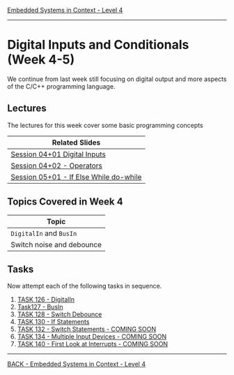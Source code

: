 [Embedded Systems in Context - Level 4](README.md)

---

# Digital Inputs and Conditionals (Week 4-5)
We continue from last week still focusing on digital output and more aspects of the C/C++ programming language.

## Lectures
The lectures for this week cover some basic programming concepts

| Related Slides |
| --- |
| [Session 04+01 Digital Inputs](https://liveplymouthac-my.sharepoint.com/:p:/g/personal/nicholas_outram_plymouth_ac_uk/EZWUG3G6-dBDiqGJIi_2EpABIibqt_LA7EufOnVYaga3ew) |
| [Session 04+02 - Operators](https://liveplymouthac-my.sharepoint.com/:p:/g/personal/nicholas_outram_plymouth_ac_uk/EaI8nBl7SMdJqZqmlnHZ958B8CxRs-la9UyKPies8L0gGA) |
| [Session 05+01 - If Else While do-while](https://liveplymouthac-my.sharepoint.com/:p:/g/personal/nicholas_outram_plymouth_ac_uk/EXIO4l5Jl3xEuPWJt8k_v_gBOZh-DuIXnCvE_v1X3dyBBQ) |


## Topics Covered in Week 4

| Topic |
| --- |
| `DigitalIn` and `BusIn` |
| Switch noise and debounce |


## Tasks
Now attempt each of the following tasks in sequence.

1. [TASK 126 - DigitalIn](TASK126.md)
1. [Task127 - BusIn](TASK127.md)
1. [TASK 128 - Switch Debounce](TASK128.md)
1. [TASK 130 - If Statements](TASK130.md)
1. [TASK 132 - Switch Statements - COMING SOON]()
1. [TASK 134 - Multiple Input Devices - COMING SOON]()
1. [TASK 140 - First Look at Interrupts - COMING SOON]()

---

[BACK - Embedded Systems in Context - Level 4](README.md)
